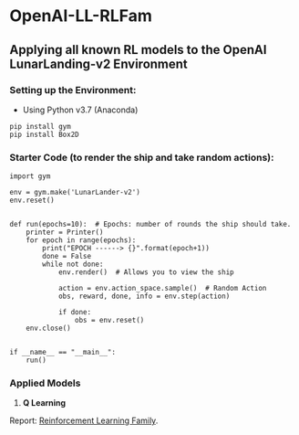 # OpenAI-LL-RLFam
<h2>Applying all known RL models to the OpenAI LunarLanding-v2 Environment</h2>

<h3>Setting up the Environment:</h3>
<ul>
  <li>Using Python v3.7 (Anaconda)</li>
</ul>

    pip install gym
    pip install Box2D

<h3>Starter Code (to render the ship and take random actions):</h3>

    import gym
    
    env = gym.make('LunarLander-v2')
    env.reset()


    def run(epochs=10):  # Epochs: number of rounds the ship should take.
        printer = Printer()
        for epoch in range(epochs):
            print("EPOCH ------> {}".format(epoch+1))
            done = False
            while not done:
                env.render()  # Allows you to view the ship
                
                action = env.action_space.sample()  # Random Action
                obs, reward, done, info = env.step(action)

                if done:
                    obs = env.reset()
        env.close()


    if __name__ == "__main__":
        run()

<h3>Applied Models</h3>
<ol>
  <li><b>Q Learning</b></li>
</ol>

Report:
[Reinforcement Learning Family](https://docs.google.com/document/d/1COi30Slc3M_qka92b-udfsq7BWqYjuI-Hp2-IjEQrKg/edit#heading=h.5kd1fg4k4nmp).
